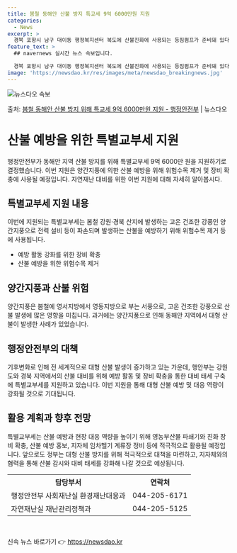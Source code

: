 ```yaml
---
title: 봄철 동해안 산불 방지 특교세 9억 6000만원 지원
categories:
  - News
excerpt: >
  경북 포항시 남구 대이동 행정복지센터 복도에 산불진화에 사용되는 등짐펌프가 준비돼 있다. (ⓒ뉴스1, 무단 …
feature_text: >
  ## navernews 실시간 뉴스 속보입니다.

  경북 포항시 남구 대이동 행정복지센터 복도에 산불진화에 사용되는 등짐펌프가 준비돼 있다. (ⓒ뉴스1, 무단 …
image: 'https://newsdao.kr/res/images/meta/newsdao_breakingnews.jpg'
---
```


![뉴스다오 속보](https://newsdao.kr/res/images/meta/newsdao_breakingnews.jpg)

<p>출처: <a href="https://newsdao.kr/3311" rel="dofollow">봄철 동해안 산불 방지 위해 특교세 9억 6000만원 지원 - 행정안전부</a> | 뉴스다오</p>

<h1>산불 예방을 위한 특별교부세 지원</h1>
<p data-ke-size="size16">행정안전부가 동해안 지역 산불 방지를 위해 특별교부세 9억 6000만 원을 지원하기로 결정했습니다. 이번 지원은 양간지풍에 의한 산불 예방을 위해 위험수목 제거 및 장비 확충에 사용될 예정입니다. 자연재난 대비를 위한 이번 지원에 대해 자세히 알아봅시다.</p>

<h2>특별교부세 지원 내용</h2>
<p data-ke-size="size16">이번에 지원되는 특별교부세는 봄철 강원·경북 산지에 발생하는 고온 건조한 강풍인 양간지풍으로 전력 설비 등이 파손되며 발생하는 산불을 예방하기 위해 위험수목 제거 등에 사용됩니다.</p>
<ul>
<li>예방 활동 강화를 위한 장비 확충</li>
<li>산불 예방을 위한 위험수목 제거</li>
</ul>

<h2>양간지풍과 산불 위험</h2>
<p data-ke-size="size16">양간지풍은 봄철에 영서지방에서 영동지방으로 부는 서풍으로, 고온 건조한 강풍으로 산불 발생에 많은 영향을 미칩니다. 과거에는 양간지풍으로 인해 동해안 지역에서 대형 산불이 발생한 사례가 있었습니다.</p>

<h2>행정안전부의 대책</h2>
<p data-ke-size="size16">기후변화로 인해 전 세계적으로 대형 산불 발생이 증가하고 있는 가운데, 행안부는 강원도와 경북 지역에서의 산불 대비를 위해 예방 활동 및 장비 확충을 통한 대비 태세 구축에 특별교부세를 지원하고 있습니다. 이번 지원을 통해 대형 산불 예방 및 대응 역량이 강화될 것으로 기대됩니다.</p>

<h2>활용 계획과 향후 전망</h2>
<p data-ke-size="size16">특별교부세는 산불 예방과 현장 대응 역량을 높이기 위해 영농부산물 파쇄기와 진화 장비 확충, 산불 예방 홍보, 지자체 임차헬기 계류장 정비 등에 적극적으로 활용될 예정입니다. 앞으로도 정부는 대형 산불 방지를 위해 적극적으로 대책을 마련하고, 지자체와의 협력을 통해 산불 감시와 대비 태세를 강화해 나갈 것으로 예상됩니다.</p>

<table>
  <tr>
    <th>담당부서</th>
    <th>연락처</th>
  </tr>
  <tr>
    <td>행정안전부 사회재난실 환경재난대응과</td>
    <td>044-205-6171</td>
  </tr>
  <tr>
    <td>자연재난실 재난관리정책과</td>
    <td>044-205-5125</td>
  </tr>
</table>

<p data-ke-size="size16">&nbsp;</p> 

신속 뉴스 바로가기 👉 <a href="https://newsdao.kr" rel="dofollow">https://newsdao.kr</a>


